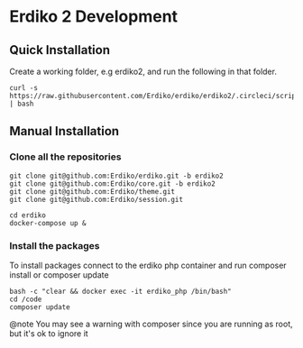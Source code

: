 # Erdiko 2 Development

## Quick Installation

Create a working folder, e.g erdiko2, and run the following in that folder.

```
curl -s https://raw.githubusercontent.com/Erdiko/erdiko/erdiko2/.circleci/scripts/build.sh | bash
```

## Manual Installation

### Clone all the repositories

```
git clone git@github.com:Erdiko/erdiko.git -b erdiko2
git clone git@github.com:Erdiko/core.git -b erdiko2
git clone git@github.com:Erdiko/theme.git
git clone git@github.com:Erdiko/session.git

cd erdiko
docker-compose up &
```

### Install the packages

To install packages connect to the erdiko php container and run composer install or composer update

```
bash -c "clear && docker exec -it erdiko_php /bin/bash"
cd /code
composer update
```

@note You may see a warning with composer since you are running as root, but it's ok to ignore it
